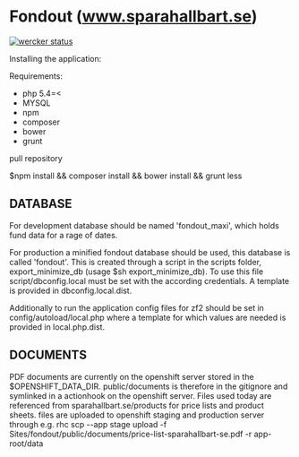 Fondout (www.sparahallbart.se)
=======================

[![wercker status](https://app.wercker.com/status/38da5829a241418599dc1709c21adcb4/m "wercker status")](https://app.wercker.com/project/bykey/38da5829a241418599dc1709c21adcb4)


Installing the application:

Requirements:
- php 5.4=<
- MYSQL
- npm
- composer
- bower
- grunt


pull repository

$npm install && composer install && bower install && grunt less


DATABASE
--------
For development database should be named 'fondout_maxi', which holds fund data for a rage of dates.

For production a minified fondout database should be used, this database is called 'fondout'. This is created through a script in the scripts folder, export_minimize_db (usage $sh export_minimize_db). To use this file script/dbconfig.local must be set with the according credentials. A template is provided in dbconfig.local.dist.

Additionally to run the application config files for zf2 should be set in config/autoload/local.php where a template for which values are needed is provided in local.php.dist.


DOCUMENTS
---------
PDF documents are currently on the openshift server stored in the $OPENSHIFT_DATA_DIR. public/documents is therefore in the gitignore and symlinked in a actionhook on the openshift server.
Files used today are referenced from sparahallbart.se/products for price lists and product sheets.
files are uploaded to openshift staging and production server through e.g.
rhc scp --app stage upload -f Sites/fondout/public/documents/price-list-sparahallbart-se.pdf -r app-root/data
